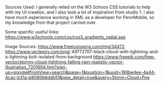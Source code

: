Sources Used: 
I generally relied on the W3 Schoos CSS tutorials to help with my UI creation, and I also took a lot of inspiration from studio 1. I also have much experience working in XML as a developer for PennMobile, so my knowledge from that project carried over. 

Some specific useful links:
https://www.w3schools.com/css/css3_gradients_radial.asp

Image Sources:
https://www.freeiconspng.com/img/34472
https://www.vecteezy.com/png/
49772707-black-cloud-with-lightning-and-a-lightning-bolt-isolated-from-background
https://www.freepik.com/free-vector/stormy-cloud-lightning-falling-rain-realistic-vector-illustration_7201694.htm?sign-up=google#fromView=search&page=1&position=1&uuid=199be4ee-4a44-4cac-b31a-b8080b6ddb51&new_detail=true&query=Storm+Cloud+Png
